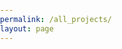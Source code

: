 ```yaml
---
permalink: /all_projects/
layout: page
---
```

<!DOCTYPE html>
<html lang="en">

<head>
    <meta charset="UTF-8">
    <meta name="viewport" content="width=device-width, initial-scale=1.0">
    <title>Lewiston Face</title>
    <style>
        body {
            font-family: Arial, sans-serif;
            margin: 0;
            padding: 0;
        }

        .grid-container {
            display: grid;
            grid-template-columns: repeat(auto-fill, minmax(400px, 1fr));
            grid-gap: 10px;
            padding: 20px;
        }

        .grid-item {
            position: relative;
            overflow: hidden;
            border-radius: 5px;
            cursor: pointer;
            width: 400px;
            height: 400px;
            object-fit: contain;
        }

        .grid-item img,
        .grid-item video {
            display: block;
        }
    </style>
    <script src=../all_projects.js></script>
</head>

<body>

    <div class="grid-container">
    </div>

    <script>
        const project_paths = all_projects_rel_paths;
        for (let i = 0; i < project_paths.length; i++) {
            const iframe_path = project_paths[i]["iframe"];
            const thumbnail_path = project_paths[i]["thumbnail"];
            const grid_parent = document.getElementsByClassName("grid-container")[0];
            const grid_item = document.createElement('div');
            let thumbnail;
            if (thumbnail_path.includes(".png") || thumbnail_path.includes(".gif")) {
                thumbnail = document.createElement("img");
                thumbnail.src = thumbnail_path;
            }
            else if (thumbnail_path.includes(".mp4")) {
                thumbnail = document.createElement("video");
                thumbnail.muted = true;
                thumbnail.autoplay = true;
                thumbnail.loop = true;
                thumbnail_source = document.createElement("source");
                thumbnail_source.src = thumbnail_path;
                thumbnail.appendChild(thumbnail_source);
            }
            thumbnail.className = "grid-item"
            thumbnail.onclick = function () {
                window.open(iframe_path, '_blank').focus();
            };
            grid_item.appendChild(thumbnail);

            grid_parent.appendChild(grid_item);
        }
    </script>

</body>

</html>